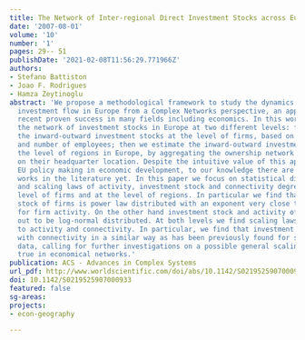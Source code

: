 ```yaml
---
title: The Network of Inter-regional Direct Investment Stocks across Europe
date: '2007-08-01'
volume: '10'
number: '1'
pages: 29-- 51
publishDate: '2021-02-08T11:56:29.771966Z'
authors:
- Stefano Battiston
- Joao F. Rodrigues
- Hamza Zeytinoglu
abstract: 'We propose a methodological framework to study the dynamics of inter-regional
  investment flow in Europe from a Complex Networks perspective, an approach with
  recent proven success in many fields including economics. In this work we study
  the network of investment stocks in Europe at two different levels: first, we compute
  the inward-outward investment stocks at the level of firms, based on ownership shares
  and number of employees; then we estimate the inward-outward investment stock at
  the level of regions in Europe, by aggregating the ownership network of firms, based
  on their headquarter location. Despite the intuitive value of this approach for
  EU policy making in economic development, to our knowledge there are no similar
  works in the literature yet. In this paper we focus on statistical distributions
  and scaling laws of activity, investment stock and connectivity degree both at the
  level of firms and at the level of regions. In particular we find that investment
  stock of firms is power law distributed with an exponent very close to the one found
  for firm activity. On the other hand investment stock and activity of regions turn
  out to be log-normal distributed. At both levels we find scaling laws relating investment
  to activity and connectivity. In particular, we find that investment stock scales
  with connectivity in a similar way as has been previously found for stock market
  data, calling for further investigations on a possible general scaling law holding
  true in economical networks.'
publication: ACS - Advances in Complex Systems
url_pdf: http://www.worldscientific.com/doi/abs/10.1142/S0219525907000933
doi: 10.1142/S0219525907000933
featured: false
sg-areas:
projects:
- econ-geography

---
```

